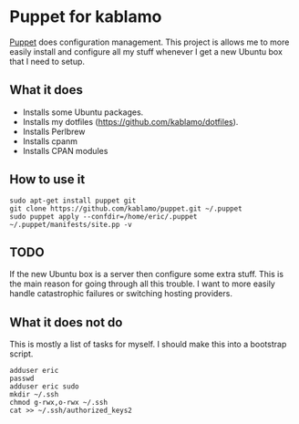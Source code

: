 Puppet for kablamo
==================

[Puppet](http://docs.puppetlabs.com) does configuration management.  This
project is allows me to more easily install and configure all my stuff whenever
I get a new Ubuntu box that I need to setup.

What it does
------------

 - Installs some Ubuntu packages.
 - Installs my dotfiles (https://github.com/kablamo/dotfiles).
 - Installs Perlbrew
 - Installs cpanm
 - Installs CPAN modules

How to use it
-------------

    sudo apt-get install puppet git
    git clone https://github.com/kablamo/puppet.git ~/.puppet
    sudo puppet apply --confdir=/home/eric/.puppet ~/.puppet/manifests/site.pp -v

TODO
----

If the new Ubuntu box is a server then configure some extra stuff.  This is the
main reason for going through all this trouble.  I want to more easily handle
catastrophic failures or switching hosting providers.

What it does not do
-------------------

This is mostly a list of tasks for myself.  I should make this into a bootstrap
script.

    adduser eric
    passwd
    adduser eric sudo
    mkdir ~/.ssh
    chmod g-rwx,o-rwx ~/.ssh
    cat >> ~/.ssh/authorized_keys2

